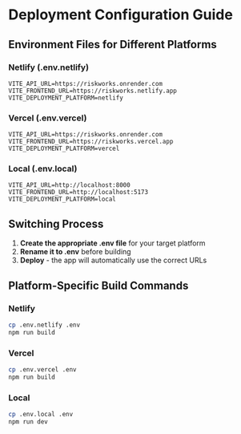 # Deployment Configuration Guide

## Environment Files for Different Platforms

### Netlify (.env.netlify)

```
VITE_API_URL=https://riskworks.onrender.com
VITE_FRONTEND_URL=https://riskworks.netlify.app
VITE_DEPLOYMENT_PLATFORM=netlify
```

### Vercel (.env.vercel)

```
VITE_API_URL=https://riskworks.onrender.com
VITE_FRONTEND_URL=https://riskworks.vercel.app
VITE_DEPLOYMENT_PLATFORM=vercel
```

### Local (.env.local)

```
VITE_API_URL=http://localhost:8000
VITE_FRONTEND_URL=http://localhost:5173
VITE_DEPLOYMENT_PLATFORM=local
```

## Switching Process

1. **Create the appropriate .env file** for your target platform
2. **Rename it to .env** before building
3. **Deploy** - the app will automatically use the correct URLs

## Platform-Specific Build Commands

### Netlify

```bash
cp .env.netlify .env
npm run build
```

### Vercel

```bash
cp .env.vercel .env
npm run build
```

### Local

```bash
cp .env.local .env
npm run dev
```
